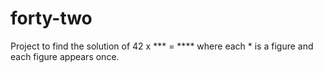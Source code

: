 # forty-two
Project to find the solution of 42 x *** = **** where each * is a figure and each figure appears once.
